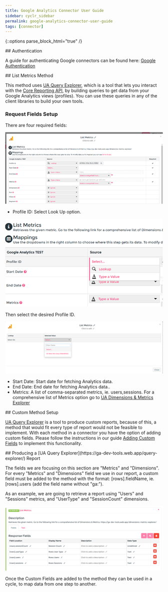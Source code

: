 ```yaml
---
title: Google Analytics Connector User Guide
sidebar: cyclr_sidebar
permalink: google-analytics-connector-user-guide
tags: [connector]
---
```

{::options parse_block_html="true" /}
<section class="card">
## Authentication

A guide for authenticating Google connectors can be found here: [Google Authentication](https://docs.cyclr.com/google-authentication)


</section>
<section class="card">
## List Metrics Method

This method uses [UA Query Explorer](https://ga-dev-tools.web.app/query-explorer/), which is a tool that lets you interact with the [Core Reporting API](https://developers.google.com/analytics/devguides/reporting/core/v3/), by building queries to get data from your Google Analytics views (profiles). You can use these queries in any of the client libraries to build your own tools.

### Request Fields Setup

There are four required fields:

![Set up request fields](./images/GA_List_Metrics_request_fields.png)

- Profile ID: Select Look Up option.

![Set up request fields](./images/GA_Profile_lookup.png)

Then select the desired Profile ID.

![Profile ID](./images/GA_ProfileID_select.png)

- Start Date: Start date for fetching Analytics data.
- End Date: End date for fetching Analytics data..
- Metrics: A list of comma-separated metrics, ie. users,sessions. For a comprehensive list of Metrics option go to [UA Dimensions & Metrics Explorer](https://ga-dev-tools.web.app/dimensions-metrics-explorer/)


</section>
<section class="card">
## Custom Method Setup

[UA Query Explorer](https://ga-dev-tools.web.app/query-explorer/) is a tool to produce custom reports, because of this, a method that would fit every type of report would not be feasible to implement. With each method in a connector you have the option of adding custom fields. Please follow the instructions in our guide [Adding Custom Fields](https://docs.cyclr.com/adding-custom-fields) to implement this functionality.


</section>
<section class="card">
## Producing a [UA Query Explorer](https://ga-dev-tools.web.app/query-explorer/) Report

The fields we are focusing on this section are "Metrics" and "Dimensions". For every "Metrics" and "Dimensions" field we use in our report, a custom field must be added to the method with the format: [rows].fieldName, ie. [rows].users (add the field name without "ga:").

As an example, we are going to retrieve a report using "Users" and "Sessions" metrics, and "UserType" and "SessionCount" dimensions.

![Added Custom Fields](./images/GA_Added_Custom_Fields.png)

Once the Custom Fields are added to the method they can be used in a cycle, to map data from one step to another.

</section>
